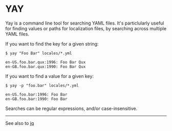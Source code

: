 # YAY

Yay is a command line tool for searching YAML files. It's particlularly useful for finding
values or paths for localization files, by searching across multiple YAML files.

If you want to find the key for a given string:

```
$ yay "Foo Bar" locales/*.yml

en-US.foo.bar.qux:1996: Foo Bar Qux
en-GB.foo.bar.qux:1990: Foo Bar Qux
```

If you want to find a value for a given key:

```
$ yay -p "foo.bar" locales/*.yml

en-US.foo.bar:1996: Foo Bar
en-GB.foo.bar:1990: Foo Bar
```

Searches can be regular expressions, and/or case-insensitive.

---

See also to [jq](https://github.com/stedolan/jq)
